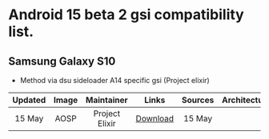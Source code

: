 # Android 15 beta 2 gsi compatibility list.

## Samsung Galaxy S10
- Method via dsu sideloader A14 specific gsi (Project elixir)


|Updated|Image|Maintainer|Links|Sources|Architecture|Security|		
|:-:|:-:|:-:|:-:|:-:|:-:|:-:|
|15 May|AOSP|Project Elixir|[Download](https://projectelixiros.com/device/beyond1lte)|15 May|
